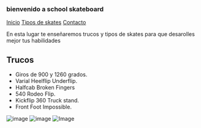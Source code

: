 ### bienvenido a school skateboard

[Inicio](indiex.md) [Tipos de skates](skates.md) [Contacto](contacto.md)

En esta lugar te enseñaremos trucos y tipos de skates para que desarolles mejor tus habilidades

## Trucos

- Giros de 900 y 1260 grados.
- Varial Heelflip Underflip.
- Halfcab Broken Fingers
- 540 Rodeo Flip.
- Kickflip 360 Truck stand.
- Front Foot Impossible.

![image](https://user-images.githubusercontent.com/99926808/157769415-d401475d-6360-44ea-9de7-755473498f7d.png) ![image](https://user-images.githubusercontent.com/99926808/157769511-0be0a5ee-b331-4b8f-910f-f8e634402101.png) ![Image](src)

